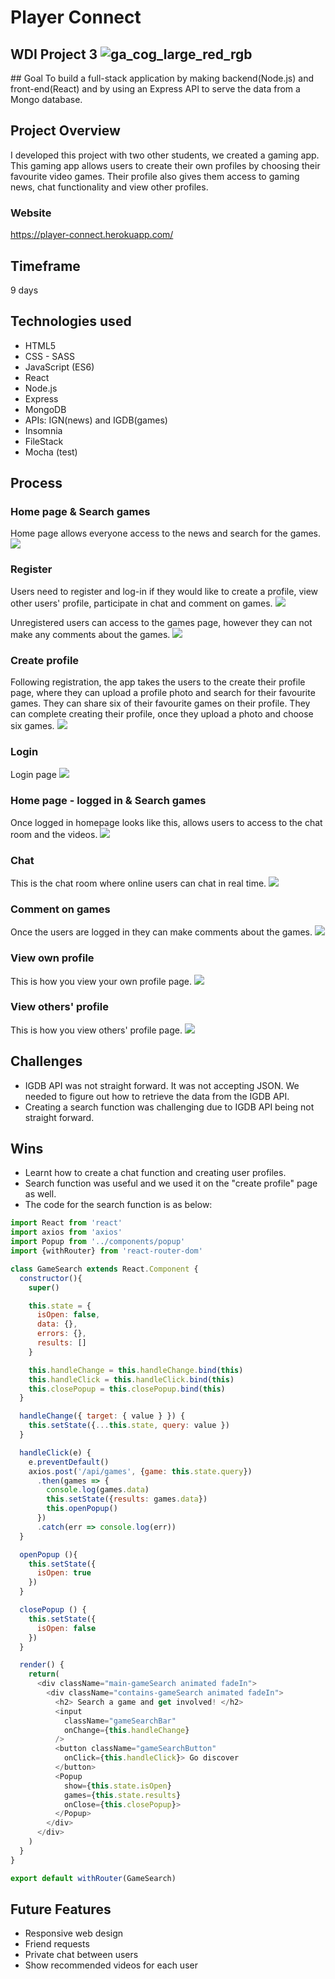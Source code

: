 # Player Connect
## WDI Project 3 ![ga_cog_large_red_rgb](https://cloud.githubusercontent.com/assets/40461/8183776/469f976e-1432-11e5-8199-6ac91363302b.png)

## Goal
To build a full-stack application by making backend(Node.js) and front-end(React) and by using an Express API to serve the data from a Mongo database.

## Project Overview
I developed this project with two other students, we created a gaming app. This gaming app allows users to create their own profiles by choosing their favourite video games. Their profile also gives them access to gaming news, chat functionality and view other profiles.

### Website
https://player-connect.herokuapp.com/

## Timeframe
9 days

## Technologies used
* HTML5
* CSS - SASS
* JavaScript (ES6)
* React
* Node.js
* Express
* MongoDB
* APIs: IGN(news) and IGDB(games)
* Insomnia
* FileStack
* Mocha (test)

## Process
### Home page & Search games
Home page allows everyone access to the news and search for the games.
![](src/assets/screenshots/homepage.png)

### Register
Users need to register and log-in if they would like to create a profile, view other users' profile, participate in chat and comment on games.
![](src/assets/screenshots/register.png)

Unregistered users can access to the games page, however they can not make any comments about the games.
![](src/assets/screenshots/games-comments-locked.png)

### Create profile
Following registration, the app takes the users to the create their profile page, where they can upload a profile photo and search for their favourite games. They can share  six of their favourite games on their profile. They can complete creating their profile, once they upload a photo and choose six games.
![](src/assets/screenshots/create-profile.png)

### Login
Login page
![](src/assets/screenshots/login.png)

### Home page - logged in & Search games
Once logged in homepage looks like this, allows users to access to the chat room and the videos.
![](src/assets/screenshots/home-loggedin.png)

### Chat
This is the chat room where online users can chat in real time.
![](src/assets/screenshots/chat.png)

### Comment on games
Once the users are logged in they can make comments about the games.
![](src/assets/screenshots/game-page.png)

### View own profile
This is how you view your own profile page.
![](src/assets/screenshots/own-profile.png)

### View others' profile
This is how you view others' profile page.
![](src/assets/screenshots/view-others-profile.png)

## Challenges
* IGDB API was not straight forward. It was not accepting JSON. We needed to figure out how to retrieve the data from the IGDB API.
* Creating a search function was challenging due to IGDB API being not straight forward.

## Wins
* Learnt how to create a chat function and creating user profiles.
* Search function was useful and we used it on the "create profile" page as well.
* The code for the search function is as below:
```javascript
import React from 'react'
import axios from 'axios'
import Popup from '../components/popup'
import {withRouter} from 'react-router-dom'

class GameSearch extends React.Component {
  constructor(){
    super()

    this.state = {
      isOpen: false,
      data: {},
      errors: {},
      results: []
    }

    this.handleChange = this.handleChange.bind(this)
    this.handleClick = this.handleClick.bind(this)
    this.closePopup = this.closePopup.bind(this)
  }

  handleChange({ target: { value } }) {
    this.setState({...this.state, query: value })
  }

  handleClick(e) {
    e.preventDefault()
    axios.post('/api/games', {game: this.state.query})
      .then(games => {
        console.log(games.data)
        this.setState({results: games.data})
        this.openPopup()
      })
      .catch(err => console.log(err))
  }

  openPopup (){
    this.setState({
      isOpen: true
    })
  }

  closePopup () {
    this.setState({
      isOpen: false
    })
  }

  render() {
    return(
      <div className="main-gameSearch animated fadeIn">
        <div className="contains-gameSearch animated fadeIn">
          <h2> Search a game and get involved! </h2>
          <input
            className="gameSearchBar"
            onChange={this.handleChange}
          />
          <button className="gameSearchButton"
            onClick={this.handleClick}> Go discover
          </button>
          <Popup
            show={this.state.isOpen}
            games={this.state.results}
            onClose={this.closePopup}>
          </Popup>
        </div>
      </div>
    )
  }
}

export default withRouter(GameSearch)
```

## Future Features
* Responsive web design
* Friend requests
* Private chat between users
* Show recommended videos for each user
